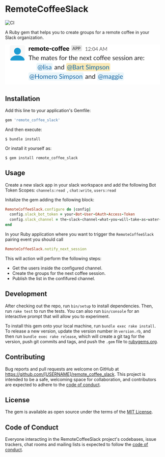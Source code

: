 # RemoteCoffeeSlack
![CI](https://github.com/Calzada-Code/remote-coffee-slack/workflows/CI/badge.svg)

A Ruby gem that helps you to create groups for a remote coffee in your Slack organization.

![remote-cofee-slack](./remote-coffee-slack.png)


## Installation

Add this line to your application's Gemfile:

```ruby
gem 'remote_coffee_slack'
```

And then execute:

    $ bundle install

Or install it yourself as:

    $ gem install remote_coffee_slack


## Usage

Create a new slack app in your slack workspace and add the following Bot Token Scopes:
`channels:read `, `chat:write`, `users:read`

Initalize the gem adding the following block:

```ruby
RemoteCoffeeSlack.configure do |config|
  config.slack_bot_token = your-Bot-User-OAuth-Access-Token
  config.slack_channel = the-slack-channel-what-you-will-take-as-water-cooler
end
```

In your Ruby application where you want to trigger the `RemoteCoffeeSlack` pairing event you should call

```ruby
RemoteCoffeeSlack.notify_next_session
```

This will action will perform the following steps:
- Get the users inside the configured channel.
- Create the groups for the next coffee session.
- Publish the list in the confifured channel.

## Development

After checking out the repo, run `bin/setup` to install dependencies. Then, run `rake test` to run the tests. You can also run `bin/console` for an interactive prompt that will allow you to experiment.

To install this gem onto your local machine, run `bundle exec rake install`. To release a new version, update the version number in `version.rb`, and then run `bundle exec rake release`, which will create a git tag for the version, push git commits and tags, and push the `.gem` file to [rubygems.org](https://rubygems.org).

## Contributing

Bug reports and pull requests are welcome on GitHub at https://github.com/[USERNAME]/remote_coffee_slack. This project is intended to be a safe, welcoming space for collaboration, and contributors are expected to adhere to the [code of conduct](https://github.com/Calzada-Code/remote-coffee-slack/blob/master/CODE_OF_CONDUCT.md).


## License

The gem is available as open source under the terms of the [MIT License](https://opensource.org/licenses/MIT).

## Code of Conduct

Everyone interacting in the RemoteCoffeeSlack project's codebases, issue trackers, chat rooms and mailing lists is expected to follow the [code of conduct](https://github.com/Calzada-Code/remote-coffee-slack/blob/master/CODE_OF_CONDUCT.md).
